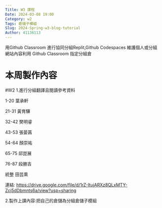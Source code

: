 ```yaml
---
Title: W3 課程
Date: 2024-03-08 19:00
Category: w2
Tags: 倉儲子模組
Slug: 2024-Spring-w3-blog-tutorial
Author: 41136113
---
```


用Github Classroom 進行協同分組Replit,Github Codespaces 維護個人或分組網站內容利用 Github Classroom 指定分組倉

<!-- PELICAN_END_SUMMARY -->

# 本周製作內容
#W2
1.進行分組翻譯且閱讀參考資料

1-20  葉承軒

21-31 黃育驊

32-42 樊明睿

43-53 張晏菖

54-64 顏崇祐

65-75 邱崑展

76-87 段勝吉

統整  田芸熏

連結: https://drive.google.com/file/d/1rZ-ItujARXz8QLxMTY-Zcj5dDbmnts6a/view?usp=sharing

2.製作上課內容:把自己的倉儲為分組倉儲子模組



